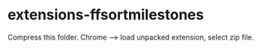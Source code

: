 extensions-ffsortmilestones
===========================
Compress this folder. Chrome --> load unpacked extension, select zip file.
